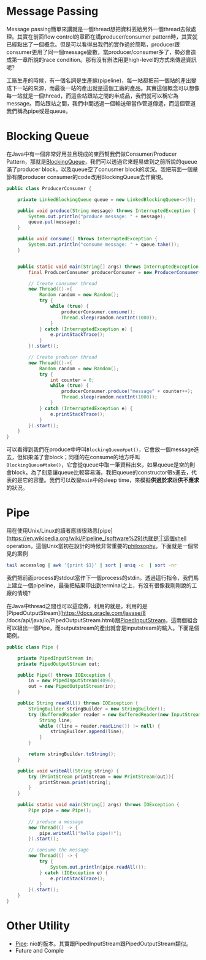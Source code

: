 # Message Passing

Message passing簡單來講就是一個thread想把資料丟給另外一個thread去做處理。其實在前面flow control的章節在講producer/consumer pattern時，其實就已經點出了一個概念。但是可以看得出我們的實作過於簡略，producer跟consumer更用了同一個message變數，當producer/consumer多了，勢必會造成第一章所說的race condition。那有沒有辦法用更high-level的方式來傳遞資訊呢?

工廠生產的時候，有一個名詞是生產線(pipeline)，每一站都把前一個站的產出變成下一站的來源，而最後一站的產出就是這個工廠的產品。其實這個概念可以想像每一站就是一個thread，而這些站跟站之間的半成品，我們就可以稱它為message。而站跟站之間，我們中間透過一個輸送帶當作管道傳遞，而這個管道我們稱為pipe或是queue。


# Blocking Queue

在Java中有一個非常好用並且現成的東西幫我們做Consumer/Producer Pattern，那就是[BlockingQueue](https://docs.oracle.com/javase/8/docs/api/java/util/concurrent/BlockingQueue.html)，我們可以透過它來輕易做到之前所說的queue滿了producer block，以及queue空了conusmer block的狀況。我把前面一個章節有關producer consumer的code改用BlockingQueue去作實現。

```java
public class ProducerConsumer {

    private LinkedBlockingQueue queue = new LinkedBlockingQueue<>(5);

    public void produce(String message) throws InterruptedException {
        System.out.println("produce message: " + message);
        queue.put(message);
    }

    public void consume() throws InterruptedException {
        System.out.println("consume message: " + queue.take());
    }


    public static void main(String[] args) throws InterruptedException {
        final ProducerConsumer producerConsumer = new ProducerConsumer();

        // Create consumer thread
        new Thread(()->{
            Random random = new Random();
            try {
                while (true) {
                    producerConsumer.consume();
                    Thread.sleep(random.nextInt(1000));
                }
            } catch (InterruptedException e) {
                e.printStackTrace();
            }
        }).start();

        // Create producer thread
        new Thread(()->{
            Random random = new Random();
            try {
                int counter = 0;
                while (true) {
                    producerConsumer.produce("message" + counter++);
                    Thread.sleep(random.nextInt(1000));
                }
            } catch (InterruptedException e) {
                e.printStackTrace();
            }
        }).start();
    }
}
```
可以看得到我們在produce中呼叫`BlockingQueue#put()`，它會放一個message進去，但如果滿了會block；同樣的在consume的地方呼叫`BlockingQueue#take()`，它會從queue中取一筆資料出來，如果queue是空的則會block。為了刻意讓queue比較容易滿，我把queue的constructor帶`5`進去，代表的是它的容量。我們可以改變`main`中的sleep time，來模擬**供過於求**跟**供不應求**的狀況。

# Pipe

用在使用Unix/Linux的讀者應該很熟悉[pipe](https://en.wikipedia.org/wiki/Pipeline_(software%29)也就是`|`這個shell operation，這個Unix當初在設計的時候非常重要的[philosophy](https://en.wikipedia.org/wiki/Unix_philosophy)。下面就是一個常見的案例

```bash
tail accesslog | awk '{print $1}' | sort | uniq -c  | sort -nr
```

我們把前面process的stdout當作下一個process的stdin。透過這行指令，我們馬上建立一個pipeline，最後把結果印出到terminal之上，有沒有很像我剛剛說的工廠的情境?

在Java中thread之間也可以這麼做，利用的就是，利用的是[PipedOutputStream](https://docs.oracle.com/javase/8
/docs/api/java/io/PipedOutputStream.html)跟[PipedInputStream](https://docs.oracle.com/javase/8/docs/api/java/io/PipedInputStream.html)，這兩個組合可以組出一個Pipe，而outputstream的產出就會是inputstream的輸入。下面是個範例。

```java
public class Pipe {

    private PipedInputStream in;
    private PipedOutputStream out;

    public Pipe() throws IOException {
        in = new PipedInputStream(4096);
        out = new PipedOutputStream(in);
    }

    public String readAll() throws IOException {
        StringBuilder stringBuilder = new StringBuilder();
        try (BufferedReader reader = new BufferedReader(new InputStreamReader(in))) {
            String line;
            while ((line = reader.readLine()) != null) {
                stringBuilder.append(line);
            }
        }

        return stringBuilder.toString();
    }

    public void writeAll(String string) {
        try (PrintStream printStream = new PrintStream(out)){
            printStream.print(string);
        }
    }

    public static void main(String[] args) throws IOException {
        Pipe pipe = new Pipe();
        
        // produce a message
        new Thread(() -> {
            pipe.writeAll("hello pipe!!");
        }).start();

        // consume the message
        new Thread(() -> {
            try {
                System.out.println(pipe.readAll());
            } catch (IOException e) {
                e.printStackTrace();
            }
        }).start();
    }
}
```

# Other Utility

- [Pipe](https://docs.oracle.com/javase/8/docs/api/java/nio/channels/Pipe.html): nio的版本。其實跟PipedInputStream跟PipedOutputStream類似。
- Future and Comple
